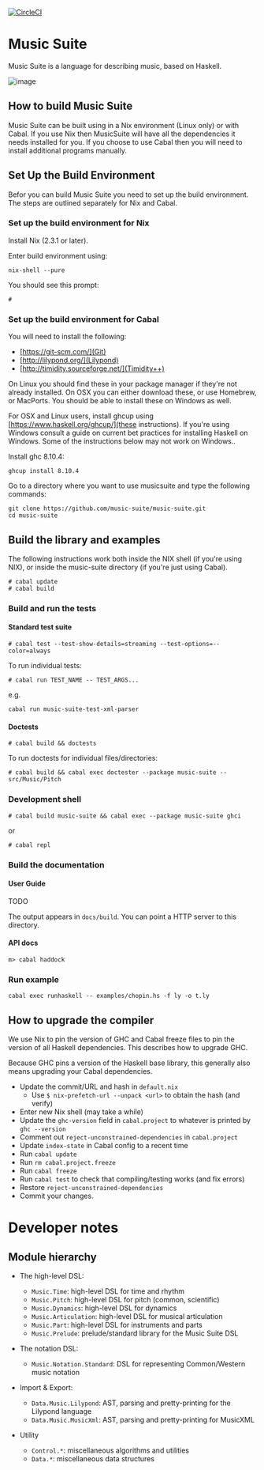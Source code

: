 [![CircleCI](https://circleci.com/gh/music-suite/music-suite.svg?style=svg)](https://circleci.com/gh/music-suite/music-suite)



# Music Suite

Music Suite is a language for describing music, based on Haskell.

![image](https://user-images.githubusercontent.com/321331/111701233-6c33ab80-8832-11eb-9d26-7d0369b22a43.png)


<!-- See <http://music-suite.github.io>. -->


## How to build Music Suite
Music Suite can be built using in a Nix environment (Linux only) or with Cabal.
If you use Nix then MusicSuite will have all the dependencies it needs
installed for you. If you choose to use Cabal then you will need to install
additional programs manually.

## Set Up the Build Environment
Befor you can build Music Suite you need to set up the build environment.
The steps are outlined separately for Nix and Cabal.

### Set up the build environment for Nix

Install Nix (2.3.1 or later).

Enter build environment using:

```
nix-shell --pure
```

You should see this prompt:

```
#
```

### Set up the build environment for Cabal
You will need to install the following:
- [https://git-scm.com/](Git)
- [http://lilypond.org/](Lilypond)
- [http://timidity.sourceforge.net/](Timidity++)

On Linux you should find these in your package manager if they're not
already installed. On OSX you can either download these, or use Homebrew, or 
MacPorts. You should be able to install these on Windows as well.

For OSX and Linux users, install ghcup using [https://www.haskell.org/ghcup/](these
instructions). If you're using Windows consult a guide on current bet
practices for installing Haskell on Windows. Some of the instructions below
may not work on Windows..

Install ghc 8.10.4:

```
ghcup install 8.10.4
```

Go to a directory where you want to use musicsuite and type the following
commands:

```
git clone https://github.com/music-suite/music-suite.git
cd music-suite
```


## Build the library and examples

The following instructions work both inside the NIX shell (if you're 
using NIX), or inside the music-suite directory (if you're just using Cabal).

```
# cabal update
# cabal build
```

### Build and run the tests

#### Standard test suite

```
# cabal test --test-show-details=streaming --test-options=--color=always
```

To run individual tests:

```
# cabal run TEST_NAME -- TEST_ARGS...
```

e.g.

```
cabal run music-suite-test-xml-parser
```

#### Doctests

```
# cabal build && doctests
```

To run doctests for individual files/directories:

```
# cabal build && cabal exec doctester --package music-suite -- src/Music/Pitch
```



### Development shell

```
# cabal build music-suite && cabal exec --package music-suite ghci
```

or

```
# cabal repl
```

### Build the documentation

#### User Guide

TODO

The output appears in `docs/build`. You can point a HTTP server to this directory.

#### API docs

```
m> cabal haddock
```


### Run example

```
cabal exec runhaskell -- examples/chopin.hs -f ly -o t.ly
```



## How to upgrade the compiler

We use Nix to pin the version of GHC and Cabal freeze files to pin the
version of all Haskell dependencies. This describes how to upgrade GHC.

Because GHC pins a version of the Haskell base library, this generally
also means upgrading your Cabal dependencies.

- Update the commit/URL and hash in `default.nix`
  - Use `$ nix-prefetch-url --unpack <url>` to obtain the hash (and verify)
- Enter new Nix shell (may take a while)
- Update the `ghc-version` field in `cabal.project` to whatever is printed by `ghc --version`
- Comment out `reject-unconstrained-dependencies` in `cabal.project`
- Update `index-state` in Cabal config to a recent time
- Run `cabal update`
- Run `rm cabal.project.freeze`
- Run `cabal freeze`
- Run `cabal test` to check that compiling/testing works (and fix errors)
- Restore `reject-unconstrained-dependencies`
- Commit your changes.


# Developer notes

## Module hierarchy

- The high-level DSL:
  - `Music.Time`: high-level DSL for time and rhythm
  - `Music.Pitch`: high-level DSL for pitch (common, scientific)
  - `Music.Dynamics`: high-level DSL for dynamics
  - `Music.Articulation`: high-level DSL for musical articulation
  - `Music.Part`: high-level DSL for instruments and parts
  - `Music.Prelude`: prelude/standard library for the Music Suite DSL

- The notation DSL:
  - `Music.Notation.Standard`: DSL for representing Common/Western music notation

- Import & Export:
  - `Data.Music.Lilypond`: AST, parsing and pretty-printing for the Lilypond language
  - `Data.Music.MusicXml`: AST, parsing and pretty-printing for MusicXML

- Utility
  - `Control.*`: miscellaneous algorithms and utilities
  - `Data.*`: miscellaneous data structures
